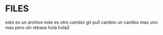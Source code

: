 # FILES

esto es un archivo
este es otro cambio
git pull cambio
un cambio mas
uno mas pero sin rebase
hola
hola2
